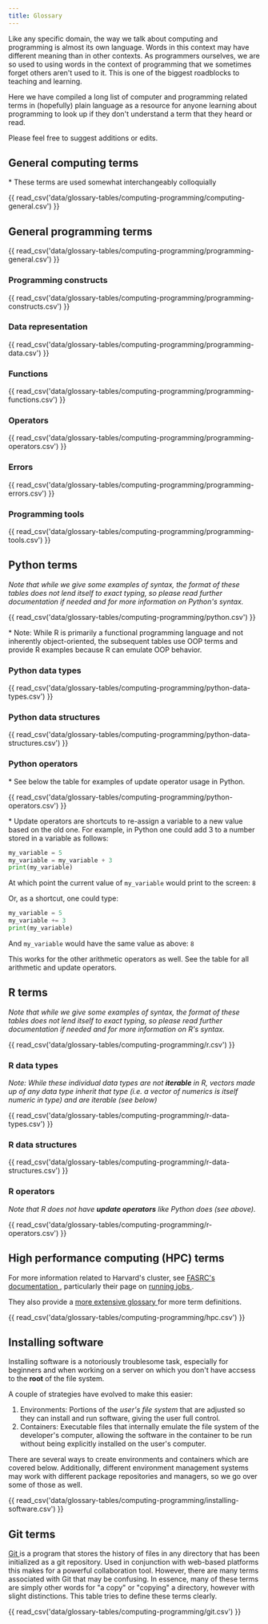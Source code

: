 ```yaml
---
title: Glossary
---
```


Like any specific domain, the way we talk about computing and programming is almost its own language. Words in this context may have different meaning than in other contexts. 
As programmers ourselves, we are so used to using words in the context of programming that we sometimes forget others aren't used to it. This is one of the biggest roadblocks
to teaching and learning.

Here we have compiled a long list of computer and programming related terms in (hopefully) plain language as a resource for anyone learning about programming to look up if they
don't understand a term that they heard or read.

Please feel free to suggest additions or edits.

## General computing terms

\* These terms are used somewhat interchangeably colloquially

{{ read_csv('data/glossary-tables/computing-programming/computing-general.csv') }}

## General programming terms

{{ read_csv('data/glossary-tables/computing-programming/programming-general.csv') }} 

### Programming constructs

{{ read_csv('data/glossary-tables/computing-programming/programming-constructs.csv') }} 

### Data representation

{{ read_csv('data/glossary-tables/computing-programming/programming-data.csv') }} 

### Functions

{{ read_csv('data/glossary-tables/computing-programming/programming-functions.csv') }} 

### Operators

{{ read_csv('data/glossary-tables/computing-programming/programming-operators.csv') }} 

### Errors

{{ read_csv('data/glossary-tables/computing-programming/programming-errors.csv') }} 

### Programming tools

{{ read_csv('data/glossary-tables/computing-programming/programming-tools.csv') }} 

## Python terms

*Note that while we give some examples of syntax, the format of these tables does not lend itself to exact typing, so please read further documentation if needed and for more information on Python's syntax.* 

{{ read_csv('data/glossary-tables/computing-programming/python.csv') }}

\* Note: While R is primarily a functional programming language and not inherently object-oriented, the subsequent tables use OOP terms and provide R examples because R can emulate OOP behavior.

### Python data types

{{ read_csv('data/glossary-tables/computing-programming/python-data-types.csv') }}

### Python data structures

{{ read_csv('data/glossary-tables/computing-programming/python-data-structures.csv') }}

### Python operators

\* See below the table for examples of update operator usage in Python. 

{{ read_csv('data/glossary-tables/computing-programming/python-operators.csv') }}

\* Update operators are shortcuts to re-assign a variable to a new value based on the old one. For example, in Python one could add 3 to a number stored in a variable as follows:

```python
my_variable = 5
my_variable = my_variable + 3
print(my_variable)
```

At which point the current value of `my_variable` would print to the screen: `8`

Or, as a shortcut, one could type:

```python
my_variable = 5
my_variable += 3
print(my_variable)
```

And `my_variable` would have the same value as above: `8`

This works for the other arithmetic operators as well. See the table for all arithmetic and update operators. 

## R terms

*Note that while we give some examples of syntax, the format of these tables does not lend itself to exact typing, so please read further documentation if needed and for more information on R's syntax.*

{{ read_csv('data/glossary-tables/computing-programming/r.csv') }}

### R data types

*Note: While these individual data types are not **iterable** in R, vectors made up of any data type inherit that type (*i.e.* a vector of numerics is itself numeric in type) and are iterable (see below)*

{{ read_csv('data/glossary-tables/computing-programming/r-data-types.csv') }}

### R data structures

{{ read_csv('data/glossary-tables/computing-programming/r-data-structures.csv') }}

### R operators  

*Note that R does not have **update operators** like Python does (see above).*

{{ read_csv('data/glossary-tables/computing-programming/r-operators.csv') }}

## High performance computing (HPC) terms

For more information related to Harvard's cluster, see <a href="https://docs.rc.fas.harvard.edu/" target="_blank">FASRC's documentation <span class="icon-external"></span></a>, 
particularly their page on <a href="https://docs.rc.fas.harvard.edu/kb/running-jobs/" target="_blank">running jobs <span class="icon-external"></span></a>.

They also provide a <a href="https://docs.rc.fas.harvard.edu/kb/glossary/" target="_blank">more extensive glossary <span class="icon-external"></span></a> for more term definitions.

{{ read_csv('data/glossary-tables/computing-programming/hpc.csv') }}   

## Installing software

Installing software is a notoriously troublesome task, especially for beginners and when working on a server on which you don't have accsess to the **root** of the file system.

A couple of strategies have evolved to make this easier:

1. Environments: Portions of the *user's file system* that are adjusted so they can install and run software, giving the user full control.
2. Containers: Executable files that internally emulate the file system of the developer's computer, allowing the software in the container to be run without being explicitly installed on the user's computer.

There are several ways to create environments and containers which are covered below. Additionally, different environment management systems may work with different package repositories and managers, so we go over some of those as well.

{{ read_csv('data/glossary-tables/computing-programming/installing-software.csv') }}  

## Git terms  

<a href="https://git-scm.com/" target="_blank">Git <span class="icon-external"></span></a> is a program that stores the history of files in any directory that has been initialized as a git repository. Used in conjunction with web-based platforms this makes for a powerful collaboration tool.
However, there are many terms associated with Git that may be confusing. In essence, many of these terms are simply other words for "a copy" or "copying" a directory, however with slight distinctions.
This table tries to define these terms clearly.

{{ read_csv('data/glossary-tables/computing-programming/git.csv') }}